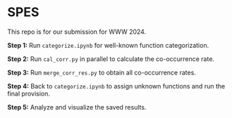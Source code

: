 # SPES
This repo is for our submission for WWW 2024.

**Step 1:** Run `categorize.ipynb` for well-known function categorization.

**Step 2:** Run `cal_corr.py` in parallel to calculate the co-occurrence rate.

**Step 3:** Run `merge_corr_res.py` to obtain all co-occurrence rates.

**Step 4:** Back to `categorize.ipynb` to assign unknown functions and run the final provision.

**Step 5:** Analyze and visualize the saved results.
